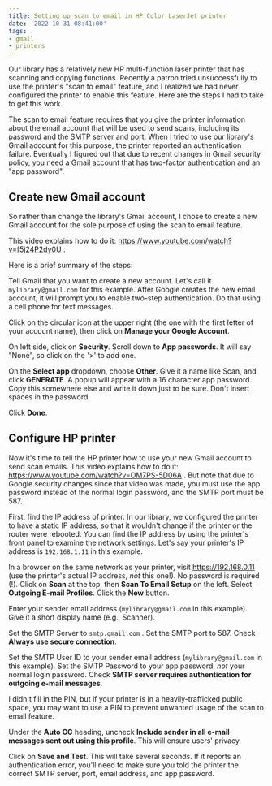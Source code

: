 ```yaml
---
title: Setting up scan to email in HP Color LaserJet printer
date: '2022-10-31 08:41:00'
tags:
- gmail
- printers
---
```


Our library has a relatively new HP multi-function laser printer that
has scanning and copying functions.  Recently a patron tried unsuccessfully to use
the printer's "scan to email" feature, and I realized we had never
configured the printer to enable this feature.  Here
are the steps I had to take to get this work.

<!--more-->

The scan to email feature requires that you give
the printer information about the email account that will be used
to send scans, including its password and the SMTP server and port.
When I tried to use our library's Gmail account for
this purpose, the printer reported an authentication failure.
Eventually I figured out that due to recent changes in Gmail
security policy, you need a Gmail account that
has two-factor authentication and an "app password".

## Create new Gmail account

So rather than change the library's Gmail account, I chose to
create a new Gmail account for the sole purpose of using
the scan to email feature.

This video explains how to do it: <https://www.youtube.com/watch?v=f5j24P2dy0U> .

Here is a brief summary of the steps:

Tell Gmail that you want to create a new account.  Let's call it `mylibrary@gmail.com`
for this example.  After Google creates the new email account, it will prompt you to
enable two-step authentication.  Do that using a cell phone for text messages.

Click on the circular icon at the upper right (the one with the first letter
of your account name), then click on **Manage your Google Account**.

On left side, click on **Security**.  Scroll down to **App passwords**.  It will say "None",
so click on the '>' to add one.

On the **Select app** dropdown, choose **Other**.  Give it a name like Scan,
and click **GENERATE**.  A popup will appear with a 16 character app password.
Copy this somewhere else and write it down just to be sure.  Don't insert
spaces in the password.

Click **Done**.

## Configure HP printer

Now it's time to tell the HP printer how to use your new Gmail account to
send scan emails.  This video explains how to do it: <https://www.youtube.com/watch?v=OM7PS-5D06A> .
But note that due to Google security changes since that video was made,
you must use the app password instead of the normal login password,
and the SMTP port must be 587.

First, find the IP address of printer.  In our library, we configured the printer
to have a static IP address, so that it wouldn't change if the printer or
the router were rebooted.  You can find the IP address by using the printer's
front panel to examine the network settings.  Let's say your printer's IP address is
`192.168.1.11` in this example.

In a browser on the same network as your printer, visit <https://192.168.0.11> (use the printer's actual IP address,
*not* this one!).  No password is required (!).  Click on **Scan** at
the top, then **Scan To Email Setup** on the left.  Select **Outgoing
E-mail Profiles**.  Click the **New** button.

Enter your sender email address (`mylibrary@gmail.com` in this example).
Give it a short display name (e.g., Scanner).

Set the SMTP Server to `smtp.gmail.com` .  Set the SMTP port to 587.
Check **Always use secure connection**.

Set the SMTP User ID to your sender email address (`mylibrary@gmail.com` in
this example).  Set the SMTP Password to your app password, *not*
your normal login password.  Check **SMTP server requires authentication
for outgoing e-mail messages**.

I didn't fill in the PIN, but if your printer is in a heavily-trafficked
public space, you may want to use a PIN to prevent unwanted usage of
the scan to email feature.

Under the **Auto CC** heading, uncheck **Include sender in all e-mail
messages sent out using this profile**.  This will ensure users' privacy.

Click on **Save and Test**.  This will take several seconds.  If it
reports an authentication error, you'll need to make sure you told the
printer the correct SMTP server, port, email address, and app
password.
